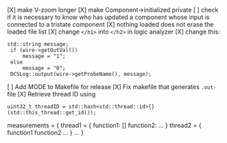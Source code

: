 [X] make V-zoom longer
[X] make Component->initialized private
[ ] check if it is necessary to know who has updated a component whose input is connected to a tristate component
[X] nothing loaded does not erase the loaded file list
[X] change `</h1>` into `</h2>` in logic analyzer
[X] change this:

```
std::string message;
 if (wire->getOutVal())
     message = "1";
 else
     message = "0";
 DCSLog::output(wire->getProbeName(), message);
```
[ ] Add MODE to Makefile for release
[X] Fix makefile that generates `.out-` file
[X] Retrieve thread ID using

```
uint32_t threadID = std::hash<std::thread::id>{}(std::this_thread::get_id());
```


measurements = {
    thread1 = {
        function1: []
        function2:
        ...
    }
    thread2 = {
        function1
        function2
        ...
    }
    ...
}

